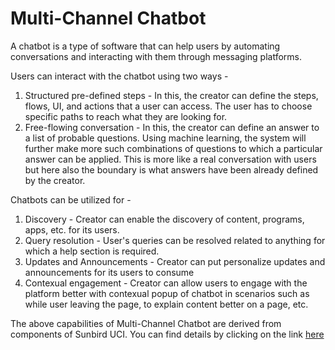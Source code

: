 # Multi-Channel Chatbot

A chatbot is a type of software that can help users by automating conversations and interacting with them through messaging platforms.

Users can interact with the chatbot using two ways -

1. Structured pre-defined steps - In this, the creator can define the steps, flows, UI, and actions that a user can access. The user has to choose specific paths to reach what they are looking for.
2. Free-flowing conversation - In this, the creator can define an answer to a list of probable questions. Using machine learning, the system will further make more such combinations of questions to which a particular answer can be applied. This is more like a real conversation with users but here also the boundary is what answers have been already defined by the creator.&#x20;

Chatbots can be utilized for -

1. Discovery - Creator can enable the discovery of content, programs, apps, etc. for its users.
2. Query resolution - User's queries can be resolved related to anything for which a help section is required.&#x20;
3. Updates and Announcements - Creator can put personalize updates and announcements for its users to consume
4. Contexual engagement - Creator can allow users to engage with the platform better with contexual popup of chatbot in scenarios such as while user leaving the page, to explain content better on a page, etc.



The above capabilities of Multi-Channel Chatbot are derived from components of Sunbird UCI. You can find details by clicking on the link [here](../product-and-developers-guide/multi-channel-chatbot.md)

